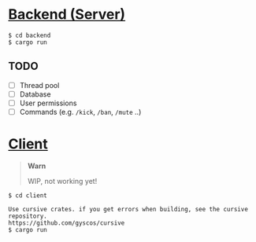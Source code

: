 # [Backend (Server)](./backend)

```console
$ cd backend
$ cargo run
```

## TODO

* [ ] Thread pool
* [ ] Database
* [ ] User permissions
* [ ] Commands (e.g. `/kick`, `/ban`, `/mute` ..)

# [Client](./client)

> **Warn**
> 
> WIP, not working yet!

```console
$ cd client

Use cursive crates. if you get errors when building, see the cursive repository.
https://github.com/gyscos/cursive
$ cargo run
```
